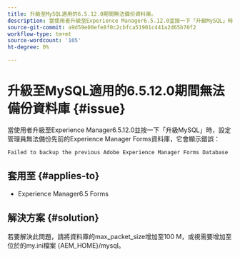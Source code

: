 ```yaml
---
title: 升級至MySQL適用的6.5.12.0期間無法備份資料庫。
description: 當使用者升級至Experience Manager6.5.12.0並按一下「升級MySQL」時，設定管理員無法備份先前的Experience Manager Forms資料庫。
source-git-commit: a9d59e00efe8f0c2cbfca51901c441a2d65b70f2
workflow-type: tm+mt
source-wordcount: '105'
ht-degree: 0%

---
```


# 升級至MySQL適用的6.5.12.0期間無法備份資料庫 {#issue}

當使用者升級至Experience Manager6.5.12.0並按一下「升級MySQL」時，設定管理員無法備份先前的Experience Manager Forms資料庫，它會顯示錯誤：

`Failed to backup the previous Adobe Experience Manager Forms Database`


## 套用至 {#applies-to}

* Experience Manager6.5 Forms

## 解決方案 {#solution}

若要解決此問題，請將資料庫的max_packet_size增加至100 M，或視需要增加至位於的my.ini檔案 {AEM_HOME}/mysql。
